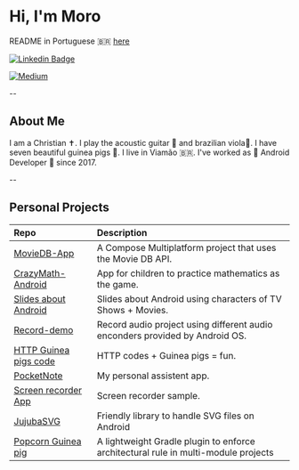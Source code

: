 # Hi, I'm Moro

README in Portuguese 🇧🇷 [here](README_ptBr.md)

[![Linkedin Badge](https://img.shields.io/badge/-LinkedIn-blue?style=flat-square&logo=Linkedin&logoColor=white)](https://www.linkedin.com/in/gabrielbronzattimoro15031994/)

[![Medium](https://img.shields.io/badge/Medium-12100E?style=for-the-badge&logo=medium&logoColor=white)](https://medium.com/@gabrielbronzattimoro.es)

--

## About Me

I am a Christian ✝️. I play the acoustic guitar 🎸 and brazilian viola🎻. I have seven beautiful guinea pigs 🐷.
I live in Viamão 🇧🇷. I've worked as 🤖 Android Developer 💚 since 2017.

--

## Personal Projects

| Repo                                                                                     | Description                                                                         |
|:-----------------------------------------------------------------------------------------|:------------------------------------------------------------------------------------|
| [MovieDB-App](https://gabrielbmoro.github.io/MovieDB-App)                                | A Compose Multiplatform project that uses the Movie DB API.                         |
| [CrazyMath-Android](https://github.com/gabrielbmoro/CrazyMath-Android)                   | App for children to practice mathematics as the game.                               |
| [Slides about Android](https://gabrielbmoro.github.io/slides-about-android-development)  | Slides about Android using characters of TV Shows + Movies.                         |
| [Record-demo](https://github.com/gabrielbmoro/record-demo)                               | Record audio project using different audio enconders provided by Android OS.        |
| [HTTP Guinea pigs code](https://gabrielbmoro.github.io/httpguineapigscode)               | HTTP codes + Guinea pigs = fun.                                                     |
| [PocketNote](https://github.com/gabrielbmoro/pocketNote)                                 | My personal assistent app.                                                          |  
| [Screen recorder App](https://github.com/gabrielbmoro/screen-share-recorder)             | Screen recorder sample.                                                             |
| [JujubaSVG](https://github.com/gabrielbmoro/jujubaSVG)                                   | Friendly library to handle SVG files on Android                                     |
| [Popcorn Guinea pig](https://github.com/CodandoTV/popcorn-guineapig)                     | A lightweight Gradle plugin to enforce architectural rule in multi-module projects  |
